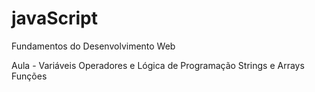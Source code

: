 # javaScript
Fundamentos do Desenvolvimento Web


Aula - Variáveis
Operadores e Lógica de Programação
Strings e Arrays
Funções
